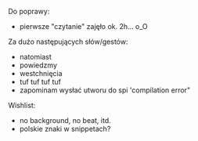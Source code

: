 Do poprawy: 
* pierwsze "czytanie" zajęło ok. 2h... o_O

Za dużo następujących słów/gestów: 
* natomiast
* powiedzmy 
* westchnięcia
* tuf tuf tuf tuf 
* zapominam wysłać utworu do spi 'compilation error"

Wishlist: 

* no background, no beat, itd.
* polskie znaki w snippetach?